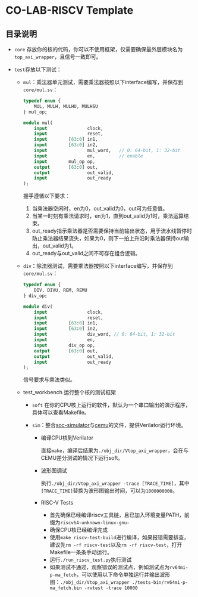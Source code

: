 # CO-LAB-RISCV Template

## 目录说明

- `core` 存放你的核的代码，你可以不使用框架，仅需要确保最外层模块名为`top_axi_wrapper`，且信号一致即可。
- `test`存放以下测试：

    - `mul`：乘法器单元测试，需要乘法器按照以下interface编写，并保存到`core/mul.sv`：

        ```sv
        typedef enum {
            MUL, MULH, MULHU, MULHSU
        } mul_op;

        module mul(
            input               clock,
            input               reset,
            input        [63:0] in1,
            input        [63:0] in2,
            input               mul_word,   // 0: 64-bit, 1: 32-bit
            input               en,         // enable
            input        mul_op op,
            output       [63:0] out,
            output              out_valid,
            input               out_ready
        );
        ```

        握手遵循以下要求：
        1. 当乘法器空闲时，en为0，out_valid为0，out可为任意值。
        2. 当某一时刻有乘法请求时，en为1，直到out_valid为1时，乘法运算结束。
        3. out_ready指示乘法器是否需要保持当前输出状态，用于流水线暂停时防止乘法器结果流失，如果为0，则下一拍上升沿时乘法器保持out输出，out_valid为1。
        4. out_ready与out_valid之间不可存在组合逻辑。

    - `div`：除法器测试，需要乘法器按照以下interface编写，并保存到`core/mul.sv`：

        ```sv
        typedef enum {
            DIV, DIVU, REM, REMU
        } div_op;

        module div(
            input               clock,
            input               reset,
            input        [63:0] in1,
            input        [63:0] in2,
            input               div_word, // 0: 64-bit, 1: 32-bit
            input               en,
            input        div_op op,
            output       [63:0] out,
            output              out_valid,
            input               out_ready
        );
        ```

        信号要求与乘法类似。

    - test_workbench 运行整个核的测试框架
        - `soft` 在你的CPU核上运行的软件，默认为一个串口输出的演示程序，具体可以查看Makefile。
        - `sim`：整合[soc-simulator](https://github.com/cyyself/soc-simulator)与[cemu](https://github.com/cyyself/cemu)的文件，提供Verilator运行环境。
        
            - 编译CPU核到Verilator

                直接`make`，编译后结果为`./obj_dir/Vtop_axi_wrapper`，会在与CEMU差分测试的情况下运行soft。
            - 波形图调试

                执行`./obj_dir/Vtop_axi_wrapper -trace [TRACE_TIME]`，其中`[TRACE_TIME]`替换为波形图输出时间，可以为`1000000000`。
            - RISC-V Tests

                - 首先确保已经编译riscv工具链，且已加入环境变量PATH，前缀为`riscv64-unknown-linux-gnu-`
                - 确保CPU核已经编译完成
                - 使用`make riscv-test-build`进行编译，如果报错需要排查，建议先`rm -rf riscv-test`以及`rm -rf riscv-test`，打开Makefile一条条手动运行。
                - 运行`./run_riscv_test.py`执行测试
                - 如果测试不通过，观察错误的测试点，例如测试点为`rv64mi-p-ma_fetch`，可以使用以下命令单独运行并输出波形图：`./obj_dir/Vtop_axi_wrapper ./tests-bin/rv64mi-p-ma_fetch.bin -rvtest -trace 10000`
